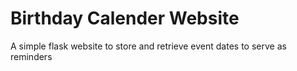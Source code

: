 # Birthday Calender Website

A simple flask website to store and retrieve event dates to serve as reminders 


